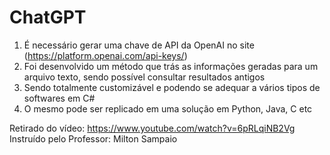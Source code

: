 # ChatGPT
1. É necessário gerar uma chave de API da OpenAI no site (https://platform.openai.com/api-keys/)
2. Foi desenvolvido um método que trás as informações geradas para um arquivo texto, sendo possível consultar resultados antigos
3. Sendo totalmente customizável e podendo se adequar a vários tipos de softwares em C#
4. O mesmo pode ser replicado em uma solução em Python, Java, C etc

Retirado do vídeo: https://www.youtube.com/watch?v=6pRLqiNB2Vg
Instruído pelo Professor: Milton Sampaio
